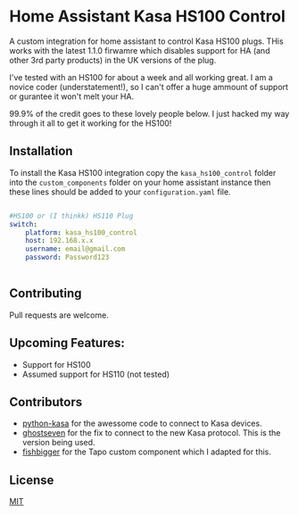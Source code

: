 # Home Assistant Kasa HS100 Control
A custom integration for home assistant to control Kasa HS100 plugs. THis works with the latest 1.1.0 firwamre which disables support for HA (and other 3rd party products) in the UK versions of the plug.

I've tested with an HS100 for about a week and all working great. I am a novice coder (understatement!), so I can't offer a huge ammount of support or gurantee it won't melt your HA.

99.9% of the credit goes to these lovely people below. I just hacked my way through it all to get it working for the HS100!

## Installation

To install the Kasa HS100 integration copy the `kasa_hs100_control` folder into the `custom_components` folder on your home assistant instance then these lines should be added to your `configuration.yaml` file. 

```yaml

#HS100 or (I thinkk) HS110 Plug
switch:
    platform: kasa_hs100_control
    host: 192.168.x.x
    username: email@gmail.com
    password: Password123
    
```

## Contributing
Pull requests are welcome.

## Upcoming Features:
* Support for HS100
* Assumed support for HS110 (not tested)

## Contributors
* [python-kasa](https://github.com/python-kasa/python-kasa) for the awessome code to connect to Kasa devices.
* [ghostseven](https://github.com/ghostseven/python-kasa) for the fix to connect to the new Kasa protocol. This is the version being used.
* [fishbigger](https://github.com/fishbigger/HomeAssistant-Tapo-P100-Control) for the Tapo custom component which I adapted for this.


## License
[MIT](https://choosealicense.com/licenses/mit/)

